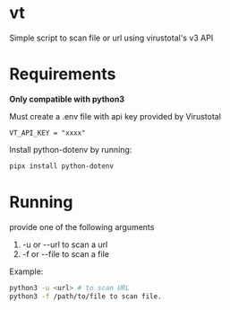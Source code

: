 # vt
Simple script to scan file or url using virustotal's v3 API

# Requirements
**Only compatible with python3**

Must create a .env file with api key provided by Virustotal
```env
VT_API_KEY = "xxxx"
```
Install python-dotenv by running:
```bash
pipx install python-dotenv
```
# Running
provide one of the following arguments
1. -u or --url to scan a url
2. -f or --file to scan a file

Example:
```bash
python3 -u <url> # to scan URL
python3 -f /path/to/file to scan file.
```
